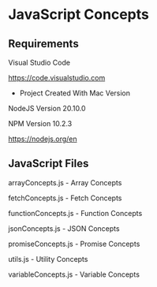 
JavaScript Concepts
==========================================================================



Requirements
--------------------------------------------------------------------------

Visual Studio Code

https://code.visualstudio.com
* Project Created With Mac Version 

NodeJS Version 20.10.0

NPM Version 10.2.3

https://nodejs.org/en



JavaScript Files
--------------------------------------------------------------------------

arrayConcepts.js    - Array Concepts

fetchConcepts.js    - Fetch Concepts

functionConcepts.js - Function Concepts

jsonConcepts.js     - JSON Concepts

promiseConcepts.js  - Promise Concepts

utils.js            - Utility Concepts

variableConcepts.js - Variable Concepts
